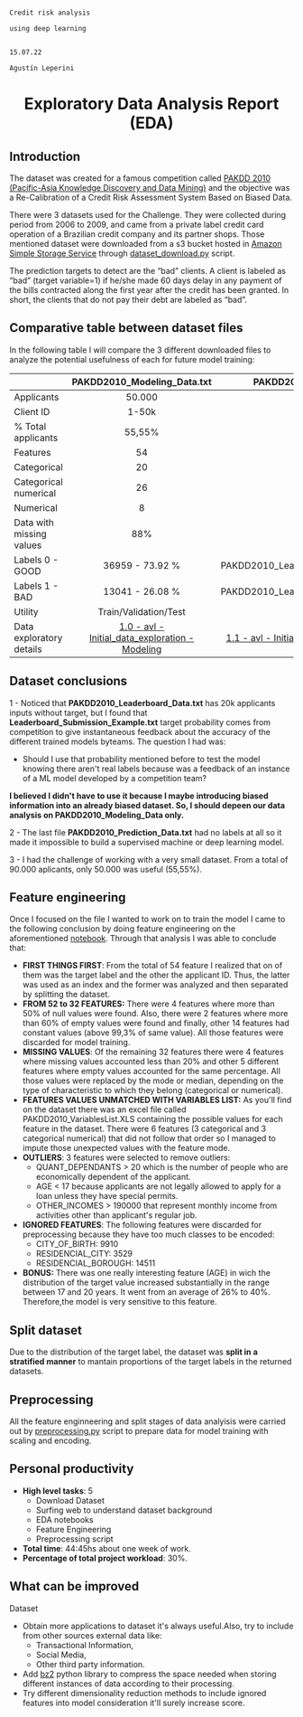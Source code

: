                                                                                         Credit risk analysis 
                                                                                        using deep learning

                                                                                        15.07.22
                                                                                        Agustín Leperini
                                                                            
# <center> Exploratory Data Analysis Report (EDA) </center>

## Introduction

The dataset was created for a famous competition called [PAKDD 2010 (Pacific-Asia Knowledge Discovery and Data Mining)](https://pakdd.org/archive/pakdd2010/) and the objective was a Re-Calibration of a Credit Risk Assessment System Based on Biased Data. 
 
There were 3 datasets used for the Challenge. They were collected during period from 2006 to 
2009,  and  came  from  a  private  label  credit  card  operation  of  a  Brazilian  credit  company 
and its partner shops.  Those mentioned dataset were downloaded from a s3 bucket hosted in [Amazon Simple Storage Service](https://aws.amazon.com/s3/) through [dataset_download.py](https://github.com/agusle/credit-risk-analysis-using-deep-learning/blob/main/src/dataset/dataset_download.py) script.
 
The  prediction  targets  to  detect  are  the  “bad”  clients.  A  client  is  labeled  as  “bad”  (target 
variable=1) if he/she made 60 days delay in any payment of the bills contracted along the first 
year  after  the  credit  has  been  granted.  In  short,  the  clients  that  do  not  pay  their  debt  are 
labeled as “bad”. 

## Comparative table between dataset files 

In the following table I will compare the 3 different downloaded files to analyze the potential usefulness of each for future model training:


|                          |                     PAKDD2010_Modeling_Data.txt                    |                     PAKDD2010_Leaderboard_Data.txt                    |                       PAKDD2010_Prediction_Data.txt                       |
|--------------------------|:-----------------------------------------------:|:--------------------------------------------------:|:------------------------------------------------------:|
| Applicants               |                      50.000                      |                        20.000                       |                          20.000                         |
| Client ID                |                      1-50k                      |                    50.001 - 70k                    |                       70.001 -90k                      |
| % Total applicants             |                      55,55%                     |                       22,22%                       |                         22,22%                         |
| Features                 |                        54                       |                         53                         |                           53                           |
|  Categorical           |                        20                       |                         20                         |                           18                           |
|  Categorical numerical |                        26                       |                         25                         |                           25                           |
|  Numerical             |                        8                        |                          8                         |                            8                           |
| Data with missing values |                      88%                     |                          0%                         |                            0%                           |
| Labels  0 - GOOD         |                 36959  - 73.92 %                |         PAKDD2010_Leaderboard_Submission_Example.txt         |                            0                           |
| Labels 1 - BAD           |                 13041  - 26.08 %                |         PAKDD2010_Leaderboard_Submission_Example.txt         |                            0                           |
| Utility         |                      Train/Validation/Test                      |                     **Desestimated**                     |                          **Desestimated**                          |
| Data exploratory details | [1.0 - avl - Initial_data_exploration - Modeling](https://github.com/agusle/credit-risk-analysis-using-deep-learning/blob/main/notebooks/1.0-avl-Initial_data_exploration-Modeling.ipynb) | [1.1 - avl - Initial_data_exploration - Leaderboard](https://github.com/agusle/credit-risk-analysis-using-deep-learning/blob/main/notebooks/1.1-avl-Initial_data_exploration-Leaderboard.ipynb) | [1.2 - avl - Initial_data_exploration - Prediction-data](https://github.com/agusle/credit-risk-analysis-using-deep-learning/blob/main/notebooks/1.2-avl-Initial_data_exploration-Prediction-data.ipynb) |

## Dataset conclusions 

1 - Noticed that **PAKDD2010_Leaderboard_Data.txt** has 20k applicants inputs without target, but I found that **Leaderboard_Submission_Example.txt** target probability comes from competition to give instantaneous feedback about the accuracy of the different trained models byteams. The question I had was: 
- Should I use that probability mentioned before to test the model knowing there aren't real labels because was a feedback of an instance of a ML model developed by a competition team?

**I believed I didn't have to use it because I maybe introducing biased information into an already biased dataset. So, I should depeen our data analysis on PAKDD2010_Modeling_Data only.**

2 - The last file **PAKDD2010_Prediction_Data.txt** had no labels at all so it made it impossible to build a supervised machine or deep learning model.

3 - I had the challenge of working with a very small dataset. From a total of 90.000 aplicants, only 50.000 was useful (55,55%).

## Feature engineering

Once I focused on the file I wanted to work on to train the model I came to the following conclusion by doing feature engineering on the aforementioned [notebook](https://github.com/agusle/credit-risk-analysis-using-deep-learning/blob/main/notebooks/1.0-avl-Initial_data_exploration-Modeling.ipynb). Through that analysis I was able to conclude that:

- **FIRST THINGS FIRST**: From the total of 54 feature I realized that on of them was the target label and the other the applicant ID. Thus, the latter was used as an index and the former was analyzed and then separated by splitting the dataset.
- **FROM 52 to 32 FEATURES:** There were 4 features where more than 50% of null values were found. Also, there were 2 features where more than 60% of empty values were found and finally, other 14 features had constant values (above 99,3% of same value). All those features were discarded for model training.
- **MISSING VALUES**: Of the remaining 32 features there were 4 features where missing values accounted less than 20% and other 5 different features where empty values accounted for the same percentage. All those values were replaced by the mode or median, depending on the type of characteristic to which they belong (categorical or numerical).
- **FEATURES VALUES UNMATCHED WITH VARIABLES LIST:** As you'll find on the dataset there was an excel file called PAKDD2010_VariablesList.XLS containing the possible values for each feature in the dataset. There were 6 features (3 categorical and 3 categorical numerical) that did not follow that order so I managed to impute those unexpected values with the feature mode.
- **OUTLIERS**: 3 features were selected to remove outliers:
    - QUANT_DEPENDANTS > 20 which is the number of people who are economically dependent of the applicant. 
    - AGE < 17 because applicants are not legally allowed to apply for a loan unless they have special permits. 
    - OTHER_INCOMES > 190000 that represent monthly income from activities other than applicant's regular job. 
- **IGNORED FEATURES**: The following features were discarded for preprocessing because they have too much classes to be encoded: 
    - CITY_OF_BIRTH: 9910 
    - RESIDENCIAL_CITY: 3529 
    - RESIDENCIAL_BOROUGH: 14511 
- **BONUS:** There was one really interesting feature (AGE) in wich the distribution of the target value increased substantially in the range between 17 and 20 years. It went from an average of 26% to 40%. Therefore,the model is very sensitive to this feature.

## Split dataset
Due to the distribution of the target label, the dataset was **split in a stratified manner** to mantain proportions of the target labels in the returned datasets.

## Preprocessing
All the feature enginneering and split stages of data analyisis were carried out by [preprocessing.py](https://github.com/agusle/credit-risk-analysis-using-deep-learning/blob/main/src/features/preprocessing.py) script to prepare data for model training with scaling and encoding.


## Personal productivity
- **High level tasks**: 5 
    - Download Dataset
    - Surfing web to understand dataset background
    - EDA notebooks
    - Feature Engineering
    - Preprocessing script
- **Total time**: 44:45hs about one week of work.
- **Percentage of total project workload**: 30%.

## What can be improved
Dataset
- Obtain more applications to dataset it's always useful.Also, try to include from other sources external data like: 
     - Transactional Information, 
     - Social Media, 
     - Other third party information.
- Add [bz2](https://docs.python.org/3/library/bz2.html) python library to compress the space needed when storing different instances of data according to their processing.
- Try different dimensionality reduction methods to include ignored features into model consideration it'll surely increase score.
